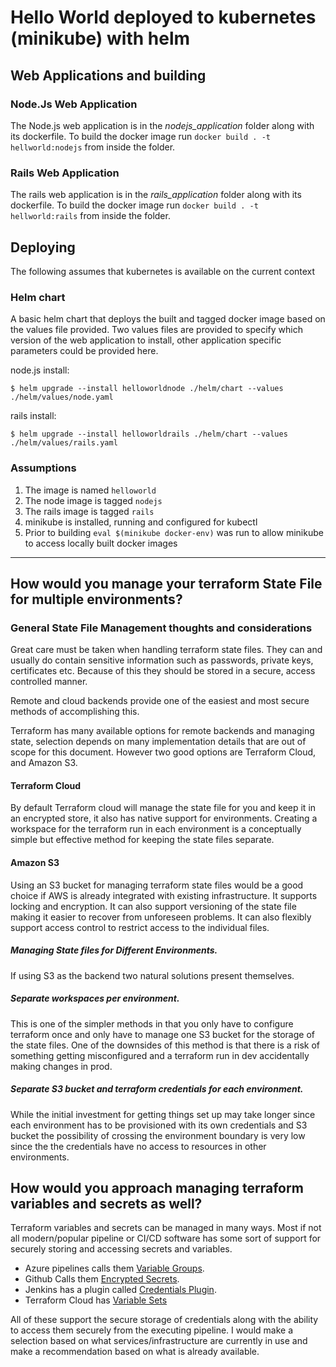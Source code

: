 <!-- ```
1. Create an application that always responds with “hello world” to web requests
2. Create Dockerfile for this application
3. Write yaml to host in kubernetes
a. Can use minikube or docker desktop
b. Service
c. Deployment with 2 instances of hello world application
4. Readme.md file with instructions how to build and deploy to local kubernetes
5. How would you manage your terraform State File for multiple environments? e.g stage,
prod , demo (please answer in the Readme)
6. How would you approach managing terraform variables and secrets as well? (please
answer in the Readme)
BONUS:
1. Write the “hello world” application in rails
2. Create a helm chart instead of a plain kubernetes yaml manifest file (we use helm here
``` -->

# Hello World deployed to kubernetes (minikube) with helm

## Web Applications and building

### Node.Js Web Application
The Node.js web application is in the _nodejs_application_ folder along with its dockerfile.  To build the docker image run `docker build . -t hellworld:nodejs` from inside the folder.
### Rails Web Application
The rails web application is in the _rails_application_ folder along with its dockerfile.  To build the docker image run `docker build . -t hellworld:rails` from inside the folder.

## Deploying
The following assumes that kubernetes is available on the current context
### Helm chart
A basic helm chart that deploys the built and tagged docker image based on the values file provided.
Two values files are provided to specify which version of the web application to install, other application specific parameters could be provided here.

node.js install:
``` 
$ helm upgrade --install helloworldnode ./helm/chart --values ./helm/values/node.yaml
``` 
rails install:
```
$ helm upgrade --install helloworldrails ./helm/chart --values ./helm/values/rails.yaml
``` 
### Assumptions
1. The image is named `helloworld`
2. The node image is tagged `nodejs`
3. The rails image is tagged `rails`
4. minikube is installed, running and configured for kubectl
5. Prior to building `eval $(minikube docker-env)` was run to allow minikube to access locally built docker images

---



## How would you manage your terraform State File for multiple environments?

### General State File Management thoughts and considerations
Great care must be taken when handling terraform state files.  They can and usually do contain sensitive information such as passwords, private keys, certificates etc. Because of this they should be stored in a secure, access controlled manner.

Remote and cloud backends provide one of the easiest and most secure methods of accomplishing this.  

Terraform has many available options for remote backends and managing state, selection depends on many implementation details that are out of scope for this document.  However two good options are Terraform Cloud, and Amazon S3.

#### Terraform Cloud
By default Terraform cloud will manage the state file for you and keep it in an encrypted store, it also has native support for environments.  Creating a workspace for the terraform run in each environment is a conceptually simple but effective method for keeping the state files separate.

#### Amazon S3
Using an S3 bucket for managing terraform state files would be a good choice if AWS is already integrated with existing infrastructure.  It supports locking and encryption.  It can also support versioning of the state file making it easier to recover from unforeseen problems. It can also flexibly support access control to restrict access to the individual files.

##### Managing State files for Different Environments.
If using S3 as the backend two natural solutions present themselves.

##### Separate workspaces per environment.
This is one of the simpler methods in that you only have to configure terraform once and only have to manage one S3 bucket for the storage of the state files.  One of the downsides of this method is that there is a risk of something getting misconfigured and a terraform run in dev accidentally making changes in prod. 

##### Separate S3 bucket and terraform credentials for each environment.
While the initial investment for getting things set up may take longer since each environment has to be provisioned with its own credentials and S3 bucket the possibility of crossing the environment boundary is very low since the the credentials have no access to resources in other environments.

## How would you approach managing terraform variables and secrets as well?

Terraform variables and secrets can be managed in many ways.
Most if not all modern/popular pipeline or CI/CD software has some sort of support for securely storing and accessing secrets and variables. 
* Azure pipelines calls them [Variable Groups](https://docs.microsoft.com/en-us/azure/devops/pipelines/library/variable-groups?view=azure-devops&tabs=yaml). 
* Github Calls them [Encrypted Secrets](https://docs.github.com/en/actions/security-guides/encrypted-secrets).
* Jenkins has a plugin called [Credentials Plugin](https://github.com/jenkinsci/credentials-plugin).
* Terraform Cloud has [Variable Sets](https://learn.hashicorp.com/tutorials/terraform/cloud-multiple-variable-sets)

All of these support the secure storage of credentials along with the ability to access them securely from the executing pipeline.
I would make a selection based on what services/infrastructure are currently in use and make a recommendation based on what is already available.


